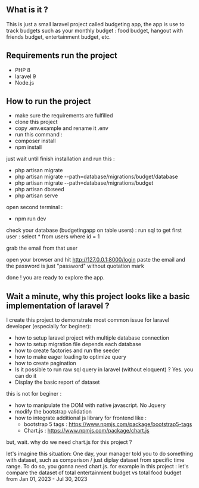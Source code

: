 ## What is it ?

This is just a small laravel project called budgeting app, the app is use to track budgets such as your monthly budget : food budget, hangout with friends budget, entertainment budget, etc.


## Requirements run the project

- PHP 8
- laravel 9
- Node.js


## How to run the project

- make sure the requirements are fulfilled
- clone this project
- copy .env.example and rename it .env
- run this command :
- composer install
- npm install

just wait until finish installation
and run this :
- php artisan migrate
- php artisan migrate --path=database/migrations/budget/database
- php artisan migrate --path=database/migrations/budget
- php artisan db:seed
- php artisan serve

open second terminal :
- npm run dev

check your database (budgetingapp on table users) :
run sql to get first user : 
select * from users where id = 1

grab the email from that user

open your browser and hit http://127.0.0.1:8000/login
paste the email and the password is just "password" without quotation mark


done !
you are ready to explore the app.


## Wait a minute, why this project looks like a basic implementation of laravel ?

I create this project to demonstrate most common issue for laravel developer (especially for beginer):
- how to setup laravel project with multiple database connection
- how to setup migration file depends each database
- how to create factories and run the seeder
- how to make eager loading to optimize query
- how to create pagination 
- Is it possible to run raw sql query in laravel (without eloquent) ? Yes. you can do it
- Display the basic report of dataset


this is not for beginer :
- how to manipulate the DOM with native javascript. No Jquery 
- modify the bootstrap validation
- how to integrate additional js library for frontend like : 
    - bootstrap 5 tags : https://www.npmjs.com/package/bootstrap5-tags
    - Chart.js : https://www.npmjs.com/package/chart.js

but, wait. why do we need chart.js for this project ?

let's imagine this situation:
One day, your manager told you to do something with dataset, such as comparison / just diplay dataset from specific time range. 
To do so, you gonna need chart.js.
for example in this project :
let's compare the dataset of total entertainment budget vs total food budget from Jan 01, 2023 - Jul 30, 2023